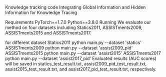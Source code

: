 Knowledge tracking code
Integrating Global Information and Hidden Information for Knowledge Tracing

Requirements
PyTorch==1.7.0
Python==3.8.0
Running
We evaluate our method on four datasets including Statics2011, ASSISTments2009, ASSISTments2015 and ASSISTments2017.

     

for different dataset
Statics2011
python main.py --dataset 'statics'
ASSISTments2009
python main.py --dataset 'assist2009_pid'
ASSISTments2015
python main.py --dataset 'assist2015'
ASSISTments2017
python main.py --dataset 'assist2017_pid'
Evaluated results (AUC scores) will be saved in statics_test_result.txt, assist2009_pid_test_result.txt, assist2015_test_result.txt, and assist2017_pid_test_result.txt, respectively.